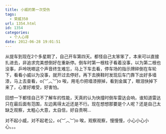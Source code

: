 ```yaml
---
title: 小威的第一次受伤
tags:
  - 荣威350
url: 1354.html
id: 1354
categories:
  - 个人心得
date: 2012-06-28 19:01:51
---
```


从提车到现在2个多星期了，自己开车第四天。都怪自己太笨笨了，本来可以直接扎进去，非追求完美想倒好在重新停。倒车时第一根柱子看着没事，以为第二根也没事，乒呤咣啷这个声音终生难忘，马上下车去看，停车场的指示牌碎倒在车轮下，看看小威以为没事，就开过去停好。再下去换鞋时发现后车门靠下出好多墙漆，马上去查看，o(︶︿︶)o 唉，用毛巾把墙漆擦掉，看到金属了，眼泪快掉下来了，心里好难受，好害怕。  
  
回想一下都怪自己不了解车的性能，天真的认为快撞时倒车雷达会响，谁知道雷达只在最后面有范围，左边离得太近还是不行。现在想想那要是个人呢？还是自己太缺乏观察，太粗心大意，太自信，好自责啊...  
  
对不起小威，对不起老公，o(︶︿︶)o 唉，观察观察，慢慢慢，小心小心小心。。。